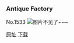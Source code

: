 ### Antique Factory
No.1533
![图片不见了~~~](https://imgs.xkcd.com/comics/antique_factory.png)

[原址](https://xkcd.com//1533) [下载](https://imgs.xkcd.com/comics/antique_factory.png)

